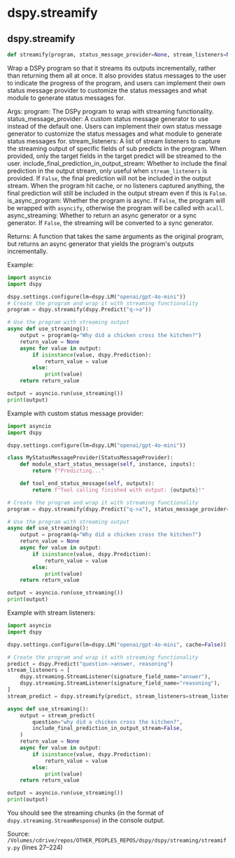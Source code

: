 # dspy.streamify

## dspy.streamify

```python
def streamify(program, status_message_provider=None, stream_listeners=None, include_final_prediction_in_output_stream=True, is_async_program=False, async_streaming=True)
```

Wrap a DSPy program so that it streams its outputs incrementally, rather than returning them
all at once. It also provides status messages to the user to indicate the progress of the program, and users
can implement their own status message provider to customize the status messages and what module to generate
status messages for.

Args:
    program: The DSPy program to wrap with streaming functionality.
    status_message_provider: A custom status message generator to use instead of the default one. Users can
        implement their own status message generator to customize the status messages and what module to generate
        status messages for.
    stream_listeners: A list of stream listeners to capture the streaming output of specific fields of sub predicts
        in the program. When provided, only the target fields in the target predict will be streamed to the user.
    include_final_prediction_in_output_stream: Whether to include the final prediction in the output stream, only
        useful when `stream_listeners` is provided. If `False`, the final prediction will not be included in the
        output stream. When the program hit cache, or no listeners captured anything, the final prediction will
        still be included in the output stream even if this is `False`.
    is_async_program: Whether the program is async. If `False`, the program will be wrapped with `asyncify`,
        otherwise the program will be called with `acall`.
    async_streaming: Whether to return an async generator or a sync generator. If `False`, the streaming will be
        converted to a sync generator.

Returns:
    A function that takes the same arguments as the original program, but returns an async
        generator that yields the program's outputs incrementally.

Example:

```python
import asyncio
import dspy

dspy.settings.configure(lm=dspy.LM("openai/gpt-4o-mini"))
# Create the program and wrap it with streaming functionality
program = dspy.streamify(dspy.Predict("q->a"))

# Use the program with streaming output
async def use_streaming():
    output = program(q="Why did a chicken cross the kitchen?")
    return_value = None
    async for value in output:
        if isinstance(value, dspy.Prediction):
            return_value = value
        else:
            print(value)
    return return_value

output = asyncio.run(use_streaming())
print(output)
```

Example with custom status message provider:
```python
import asyncio
import dspy

dspy.settings.configure(lm=dspy.LM("openai/gpt-4o-mini"))

class MyStatusMessageProvider(StatusMessageProvider):
    def module_start_status_message(self, instance, inputs):
        return f"Predicting..."

    def tool_end_status_message(self, outputs):
        return f"Tool calling finished with output: {outputs}!"

# Create the program and wrap it with streaming functionality
program = dspy.streamify(dspy.Predict("q->a"), status_message_provider=MyStatusMessageProvider())

# Use the program with streaming output
async def use_streaming():
    output = program(q="Why did a chicken cross the kitchen?")
    return_value = None
    async for value in output:
        if isinstance(value, dspy.Prediction):
            return_value = value
        else:
            print(value)
    return return_value

output = asyncio.run(use_streaming())
print(output)
```

Example with stream listeners:

```python
import asyncio
import dspy

dspy.settings.configure(lm=dspy.LM("openai/gpt-4o-mini", cache=False))

# Create the program and wrap it with streaming functionality
predict = dspy.Predict("question->answer, reasoning")
stream_listeners = [
    dspy.streaming.StreamListener(signature_field_name="answer"),
    dspy.streaming.StreamListener(signature_field_name="reasoning"),
]
stream_predict = dspy.streamify(predict, stream_listeners=stream_listeners)

async def use_streaming():
    output = stream_predict(
        question="why did a chicken cross the kitchen?",
        include_final_prediction_in_output_stream=False,
    )
    return_value = None
    async for value in output:
        if isinstance(value, dspy.Prediction):
            return_value = value
        else:
            print(value)
    return return_value

output = asyncio.run(use_streaming())
print(output)
```

You should see the streaming chunks (in the format of `dspy.streaming.StreamResponse`) in the console output.

Source: `/Volumes/cdrive/repos/OTHER_PEOPLES_REPOS/dspy/dspy/streaming/streamify.py` (lines 27–224)

